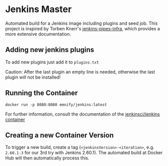 # Jenkins Master

Automated build for a Jenkins image including plugins and seed job.
This project is inspired by Torben Knerr's [jenkins-pipes-infra](https://github.com/tknerr/jenkins-pipes-infra), which provides a more extensive documentation.

## Adding new jenkins plugins

To add new plugins just add it to `plugins.txt`

Caution: After the last plugin an empty line is needed, otherwise the last plugin will not be installed!

## Running the Container

    docker run -p 8080:8080 emnify/jenkins:latest

For further information, consult the documentation of the [jenkinsci/jenkins container](https://github.com/jenkinsci/docker/blob/master/README.md)

## Creating a new Container Version

To trigger a new build, create a tag (`<jenkinsVersion>-<iteration>`, e.g. `2.60.1-3` for our 3rd try with Jenkins 2.60.1).
The automated build at Docker Hub will then automatically process this.
